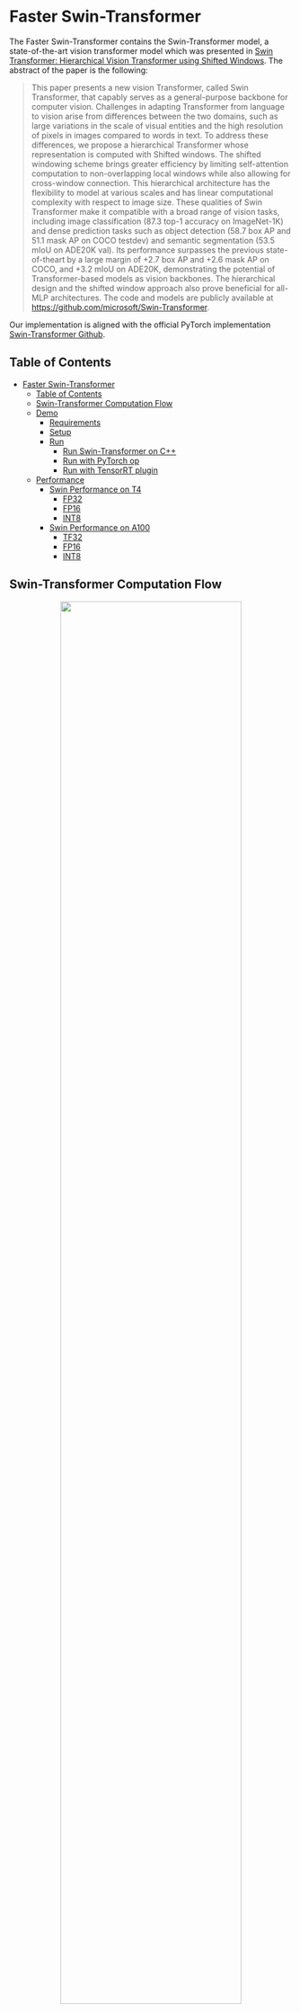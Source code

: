 # Faster Swin-Transformer
The Faster Swin-Transformer contains the Swin-Transformer model, a state-of-the-art vision transformer model which was presented in [Swin Transformer: Hierarchical Vision Transformer using Shifted Windows](https://arxiv.org/pdf/2103.14030). The abstract of the paper is the following:

>This paper presents a new vision Transformer, called
Swin Transformer, that capably serves as a general-purpose
backbone for computer vision. Challenges in adapting
Transformer from language to vision arise from differences
between the two domains, such as large variations in the
scale of visual entities and the high resolution of pixels
in images compared to words in text. To address these
differences, we propose a hierarchical Transformer whose
representation is computed with Shifted windows. The
shifted windowing scheme brings greater efficiency by limiting self-attention computation to non-overlapping local
windows while also allowing for cross-window connection.
This hierarchical architecture has the flexibility to model
at various scales and has linear computational complexity
with respect to image size. These qualities of Swin Transformer make it compatible with a broad range of vision
tasks, including image classification (87.3 top-1 accuracy
on ImageNet-1K) and dense prediction tasks such as object
detection (58.7 box AP and 51.1 mask AP on COCO testdev) and semantic segmentation (53.5 mIoU on ADE20K
val). Its performance surpasses the previous state-of-theart by a large margin of +2.7 box AP and +2.6 mask AP on
COCO, and +3.2 mIoU on ADE20K, demonstrating the potential of Transformer-based models as vision backbones.
The hierarchical design and the shifted window approach
also prove beneficial for all-MLP architectures. The code
and models are publicly available at https://github.com/microsoft/Swin-Transformer.

Our implementation is aligned with the official PyTorch implementation [Swin-Transformer Github](https://github.com/microsoft/Swin-Transformer).

## Table of Contents
- [Faster Swin-Transformer](#faster-swin-transformer)
  - [Table of Contents](#table-of-contents)
  - [Swin-Transformer Computation Flow](#swin-transformer-computation-flow)
  - [Demo](#demo)
    - [Requirements](#requirements)
    - [Setup](#setup)
    - [Run](#run)
      - [Run Swin-Transformer on C++](#run-swin-transformer-on-c)
      - [Run with PyTorch op](#run-with-pytorch-op)
      - [Run with TensorRT plugin](#run-with-tensorrt-plugin)
  - [Performance](#performance)
    - [Swin Performance on T4](#swin-performance-on-t4)
      - [FP32](#fp32)
      - [FP16](#fp16)
      - [INT8](#int8)
    - [Swin Performance on A100](#swin-performance-on-a100)
      - [TF32](#tf32)
      - [FP16](#fp16-1)
      - [INT8](#int8-1)

## Swin-Transformer Computation Flow
<div align=center><img width=80% src ="images/FP-swin-flowchart.png"/></div>
<div align=center>Fig. 1 Flowchart of FP16/FP32 Swin-Transformer.</div>

<div align=center><img width=80% src ="images/INT8-swin-flowchart.png"/></div>
<div align=center>Fig. 2 Flowchart of INT8 Swin-Transformer (with fused MHA and int8-mode=1).</div>

## Demo

In this demo, you can run Faster Swin-Transformer as a C++ program.

### Requirements

- CMake >= 3.13 for PyTorch
- CUDA 11.0 or newer version
- NCCL 2.10 or newer version
- Python 3 is recommended because some features are not supported in python 2
- PyTorch: Verify on 1.10.0, >= 1.5.0 should work.

Recommand to use image `nvcr.io/nvidia/pytorch:21.07-py3`.  

> docker run -ti --gpus all --rm nvcr.io/nvidia/pytorch:21.07-py3 bash

### Setup

1. Start the docker container, ensure mounting the project directory into it. For example:
    ```bash
    docker run \
        -it \
        --rm \
        --gpus=all \
        -v {YOUR_FASTER_TRANSFORMER_PROJECT_DIR_ON_HOST}:/workspace/FasterTransformer \
        --workdir /workspace/FasterTransformer \
        nvcr.io/nvidia/pytorch:21.07-py3 bash
    export WORKSPACE = /workspace/FasterTransformer
    ```

Here, we use `nvcr.io/nvidia/pytorch:21.07-py3`, you can also switch it to another CUDA-enabled PyTorch containers, but need to comply with the previous requirements.

2. Build the FasterTransformer with C++:
    ```bash
    cd $WORKSPACE
    git submodule update --init
    mkdir -p build
    cd build
    cmake -DSM=xx -DCMAKE_BUILD_TYPE=Release -DBUILD_PYT=ON -DBUILD_TRT=ON ..
    make
    ```
Note: **xx** is the compute capability of your GPU. For example, 60 (P40) or 61 (P4) or 70 (V100) or 75(T4) or 80 (A100).

### Run  

#### Run Swin-Transformer on C++

Firstly we use `./bin/swin_gemm` as the tool to search the best GEMM configuration. And then run `./bin/swin_example` or `./bin/swin_int8_example`.\
Data Type = 0 (FP32) or 1 (FP16) or 2 (BF16)
```bash
# is_fp16=0 indicates FP32, is_fp16=1 indicates FP16
# model_type={0,1,2,3,4,5}
#   0: swin-TINY with window size 7x7
#   1: swin-SMALL with window size 7x7
#   2: swin-BASE with window size 7x7
#   3: swin-BASE with window size 12x12
#   4: swin-LARGE with window size 7x7
#   5: swin-LARGE with window size 12x12
./bin/swin_gemm <batch_size> <image_width> <window_width> <head_number of the first block> <size_per_head> <data_type> <is_use_int8> 
./bin/swin_example <is_fp16> <model_type[0-5]> <batch_size>
./bin/swin_int8_example <model_type[0-5]> <batch_size>
```
Take swin-TINY with batch=32 as an example:
```bash
# Run Swin-Transformer(TINY) under FP32 on C++:
./bin/swin_gemm 32 224 7 3 32 0 0
./bin/swin_example 0 0 32 

# Run Swin-Transformer(TINY) under FP16 on C++
./bin/swin_gemm 32 224 7 3 32 1 0
./bin/swin_example 1 0 32 

# Run Swin-Transformer(TINY) under INT8 on C++
./bin/swin_gemm 32 224 7 3 32 0 1
./bin/swin_int8_example 0 32 
```

#### Run with PyTorch op
Download checkpoint
```bash
cd $WORKSPACE/examples/pytorch/swin/Swin-Transformer-Quantization
wget https://github.com/SwinTransformer/storage/releases/download/v1.0.0/swin_tiny_patch4_window7_224.pth
```

**Run FP16/FP32 pytorch op** 
```bash
cd $WORKSPACE/examples/pytorch/swin
pip install timm==0.4.12
pip install termcolor==1.1.0

bash -x run_test.sh <batch_size> ##profile of FP16/FP32 model
```

**Run INT8 pytorch op** 
1. Get calibrated checkpoint

    Refer to [Guide of Swin-Transformer Quantization Toolkit](../examples/pytorch/swin/Swin-Transformer-Quantization/README.md#usage) when installing dependencies and setting up datasets
```bash
cd $WORKSPACE/examples/pytorch/swin/Swin-Transformer-Quantization
python -m torch.distributed.launch --nproc_per_node 1 \
  --master_port 12345 main.py \
  --calib \
  --cfg SwinTransformer/configs/swin_tiny_patch4_window7_224.yaml \
  --resume swin_tiny_patch4_window7_224.pth \
  --data-path <imagenet-path> \ 
  --num-calib-batch 10 \
  --calib-batchsz 8\
  --int8-mode 1\
  --calib-output-path calib-checkpoint

```
**NOTE**: If you **ONLY** want to use PTQ instead of QAT: when calibrating TINY/SMALL/BASE model, `--int8-mode 1` suffices. When calibrating LARGE model, we have to specify `--int8-mode 2` instead of `--int8-mode 1`. The reason is, `Swin-L` is much harder to quantize, and we have to disable more quantization nodes in order to obtain satisfactory PTQ accuracy results. 

(When `int8_mode=1`, all GEMMs are INT8-in-INT8-out.
When `int8_mode=2`, GEMM of all `fc2` layers and `patchMerge` are relaxed to INT8-in-INT32-out, while other GEMMs keep INT8-I/O. )

If you want to insists on using `--int8-mode 1` for LARGE model (because speed of mode=1 is much faster), we recommend using QAT to finetune paramters of LARGE checkpoint.

2. Run test
```bash
cd $WORKSPACE/examples/pytorch/swin
pip install timm==0.4.12
pip install termcolor==1.1.0

bash -x run_test_int8.sh batch_size ##profile of INT8 model
bash -x run_test_int8_accuracy.sh batch_size ##test accuracy of INT8 model
```
Note: When testing PTQ accuracy for INT8 Swin-LARGE, we have to specify `--int8-mode 2` instead of `--int8-mode 1` in **run_test_int8.sh**.

However, if you have finetuned a Swin-LARGE using QAT and `--int8-mode 1`, then you can do inference with `--int8-mode 1` too. In a word, consistency have to be ensured.

3. Accuracy loss of INT8 Post-Training-Quantization(PTQ) compared with FP16

|  name  | resolution | acc@1  | acc@5  |    acc@1(I)    |    acc@5(I)    |
| :----: | :--------: | :----: | :----: | :------------: | :------------: |
| Swin-T |  224x224   | 81.182 | 95.522 | 80.748(-0.434) | 95.328(-0.194) |
| Swin-S |  224x224   | 83.214 | 96.242 | 82.904(-0.288) | 96.196(-0.036) |
| Swin-B |  224x224   | 83.424 | 96.446 | 83.116(-0.354) | 96.322(-0.144) |
| Swin-B |  384x384   | 84.474 | 96.956 | 84.034(-0.440) | 96.782(-0.174) |
| Swin-L |  224x224   | 86.246 | 97.876 | 85.892(-0.354) | 97.822(-0.054) |
| Swin-L |  384x384   | 87.246 | 98.248 | 86.916(-0.330) | 98.174(-0.074) |

#### Run with TensorRT plugin
**FP16/FP32 TensorRT plugin** 
```bash
cd $WORKSPACE/examples/tensorrt/swin
#FP16 engine build & infer
sh run_builder_fp16.sh
sh run_infer_fp16.sh batch_size
#FP32 engine build & infer
sh run_builder_fp32.sh
sh run_infer_fp32.sh batch_size
```

**INT8 TensorRT plugin** 
```bash
cd $WORKSPACE/examples/tensorrt/swin
#INT8 engine build & infer
sh run_builder_int8.sh
sh run_infer_int8.sh batch_size
```

## Performance  

Hardware settings:
* T4 (with mclk 5000MHz, pclk 1590MHz) with  Intel(R) Xeon(R) Gold 6132 CPU @ 2.60GHz
* A100 (with mclk 1215, pclk 1410MHz) with  Intel(R) Xeon(R) Gold 6132 CPU @ 2.60GHz

Software settings:
* CUDA 11.4

We here compared the performance between Swin-Transformer and FT Swin-Transformer on T4 & A100. Here we used Swin-TINY as an example, and the hyper-parameters of the model are:

* head_num = {3,6,12,24}
* size_per_head = 32
* num_of_blocks = {2,2,6,2}

### Swin Performance on T4
Here, `torch.jit.trace` means using tracing to convert Torch model to TorchScript model and then profile its performace. 
#### FP32
| Batch_size | torch.jit.trace |  cpp   | speedup | trt plugin | speedup | torch op | speedup |
| :--------: | :-------------: | :----: | :-----: | :--------: | :-----: | :------: | :-----: |
|     1      |      12.10      |  4.60  |  2.63   |    4.86    |  2.49   |   4.66   |  2.60   |
|     8      |      36.94      | 28.70  |  1.29   |   30.42    |  1.21   |  29.45   |  1.25   |
|     16     |      72.17      | 55.90  |  1.29   |   60.35    |  1.20   |  57.72   |  1.25   |
|     32     |     142.30      | 108.60 |  1.31   |   118.00   |  1.21   |  112.57  |  1.26   |

#### FP16
| Batch_size | torch.jit.trace |  cpp  | speedup | trt plugin | speedup | torch op | speedup |
| :--------: | :-------------: | :---: | :-----: | :--------: | :-----: | :------: | :-----: |
|     1      |      10.81      | 1.40  |  7.72   |    1.48    |  7.30   |   2.15   |  5.03   |
|     8      |      18.77      | 6.80  |  2.76   |    7.32    |  2.56   |   7.00   |  2.68   |
|     16     |      37.63      | 13.30 |  2.83   |   14.52    |  2.59   |  13.87   |  2.71   |
|     32     |      75.36      | 26.10 |  2.89   |   28.98    |  2.60   |  27.70   |  2.72   |

#### INT8
| Batch_size | torch.jit.trace |  cpp  | speedup(vs FP16) | trt plugin | speedup(vs FP16) | torch op | speedup(vs FP16) |
| :--------: | :-------------: | :---: | :--------------: | :--------: | :--------------: | :------: | :--------------: |
|     1      |                 | 1.24  |       1.13       |    1.27    |       1.17       |   1.24   |       1.73       |
|     8      |                 | 4.83  |       1.41       |    5.46    |       1.34       |   5.16   |       1.36       |
|     16     |                 | 9.73  |       1.37       |   11.03    |       1.32       |  10.32   |       1.34       |
|     32     |                 | 19.19 |       1.36       |   21.78    |       1.33       |  20.46   |       1.35       |

INT8 vs. FP16 speedup on Swin TINY/SMALL/BASE/LARGE:
| Batch_size | TINY (FP16) | TINY (INT8) | Speedup | SMALL (FP16) | SMALL (INT8) | Speedup | BASE (FP16) | BASE (INT8) | Speedup | LARGE (FP16) | LARGE (INT8) | Speedup |
| :--------: | :---------: | :---------: | :-----: | :----------: | :----------: | :-----: | :---------: | :---------: | :-----: | :----------: | :----------: | :-----: |
|     1      |    1.40     |    1.24     |  1.13   |     2.54     |     2.24     |  1.13   |    3.40     |    2.72     |  1.25   |     6.19     |     3.99     |  1.55   |
|     8      |    6.80     |    4.83     |  1.41   |    11.31     |     7.80     |  1.45   |    17.28    |    11.20    |  1.54   |    31.14     |    19.58     |  1.59   |
|     16     |    13.30    |    9.73     |  1.37   |    22.40     |    15.60     |  1.44   |    32.51    |    21.88    |  1.49   |    61.32     |    39.58     |  1.55   |
|     32     |    26.10    |    19.19    |  1.36   |    44.04     |    30.66     |  1.44   |    64.53    |    42.84    |  1.51   |    121.06    |    76.34     |  1.59   |

### Swin Performance on A100
Here, `torch.jit.trace` means using tracing to convert Torch model to TorchScript model and then profile its performace. 
#### TF32
On chips with Ampere architectures (like A30, A100), user can use `export NVIDIA_TF32_OVERRIDE=1` to enforce the program run under TF32, otherwise FP32 GEMM is used by default, which is much slower.
| Batch_size | torch.jit.trace |  cpp  | speedup | trt plugin | speedup | torch op | speedup |
| :--------: | :-------------: | :---: | :-----: | :--------: | :-----: | :------: | :-----: |
|     1      |      7.04       | 1.58  |  4.46   |    1.61    |  4.37   |   1.92   |  3.67   |
|     8      |      6.99       | 4.89  |  1.43   |    5.30    |  1.32   |   4.89   |  1.43   |
|     16     |      11.82      | 8.78  |  1.35   |    9.56    |  1.24   |   8.89   |  1.33   |
|     32     |      22.74      | 16.91 |  1.34   |   18.44    |  1.23   |  16.88   |  1.35   |

#### FP16
| Batch_size | torch.jit.trace |  cpp  | speedup | trt plugin | speedup | torch op | speedup |
| :--------: | :-------------: | :---: | :-----: | :--------: | :-----: | :------: | :-----: |
|     1      |      7.02       | 0.90  |  7.80   |    0.93    |  7.55   |   1.46   |  4.81   |
|     8      |      7.17       | 1.73  |  4.14   |    1.83    |  3.92   |   1.77   |  4.05   |
|     16     |      7.92       | 2.91  |  2.72   |    3.08    |  2.57   |   2.94   |  2.69   |
|     32     |      14.76      | 5.38  |  2.74   |    5.77    |  2.56   |   5.43   |  2.72   |

#### INT8
| Batch_size | torch.jit.trace |  cpp  | speedup(vs FP16) | trt plugin | speedup(vs FP16) | torch op | speedup(vs FP16) |
| :--------: | :-------------: | :---: | :--------------: | :--------: | :--------------: | :------: | :--------------: |
|     1      |                 | 1.07  |       0.84       |    1.13    |       0.82       |   1.08   |       1.35       |
|     8      |                 | 1.62  |       1.07       |    1.73    |       1.06       |   1.63   |       1.09       |
|     16     |                 | 2.34  |       1.24       |    2.50    |       1.23       |   2.34   |       1.26       |
|     32     |                 | 3.96  |       1.36       |    4.27    |       1.35       |   4.07   |       1.33       |

INT8 vs. FP16 speedup on Swin TINY/SMALL/BASE/LARGE:
| Batch_size | TINY (FP16) | TINY (INT8) | Speedup | SMALL (FP16) | SMALL (INT8) | Speedup | BASE (FP16) | BASE (INT8) | Speedup | LARGE (FP16) | LARGE (INT8) | Speedup |
| :--------: | :---------: | :---------: | :-----: | :----------: | :----------: | :-----: | :---------: | :---------: | :-----: | :----------: | :----------: | :-----: |
|     1      |    0.90     |    1.07     |  0.84   |     1.64     |     2.02     |  0.81   |    1.81     |    2.20     |  0.82   |     2.22     |     2.66     |  0.83   |
|     8      |    1.73     |    1.62     |  1.07   |     3.02     |     2.85     |  1.06   |    3.60     |    3.33     |  1.08   |     6.04     |     4.61     |  1.31   |
|     16     |    2.91     |    2.34     |  1.24   |     4.79     |     3.94     |  1.22   |    6.11     |    4.81     |  1.27   |    10.92     |     7.55     |  1.45   |
|     32     |    5.38     |    3.96     |  1.36   |     8.60     |     6.42     |  1.34   |    11.42    |    8.29     |  1.38   |    20.49     |    13.82     |  1.48   |
|     64     |    10.31    |    7.42     |  1.39   |    16.48     |    11.74     |  1.40   |    22.26    |    15.85    |  1.40   |    39.62     |    27.25     |  1.45   |
